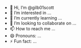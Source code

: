 - 👋 Hi, I’m @gilb01scott
- 👀 I’m interested in ...
- 🌱 I’m currently learning ...
- 💞️ I’m looking to collaborate on ...
- 📫 How to reach me ...
- 😄 Pronouns: ...
- ⚡ Fun fact: ...

<!---
gilb01scott/gilb01scott is a ✨ special ✨ repository because its `README.md` (this file) appears on your GitHub profile.
You can click the Preview link to take a look at your changes.
--->
